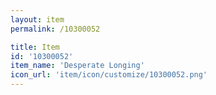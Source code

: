 ```yaml
---
layout: item
permalink: /10300052

title: Item
id: '10300052'
item_name: 'Desperate Longing'
icon_url: 'item/icon/customize/10300052.png'
---
```

